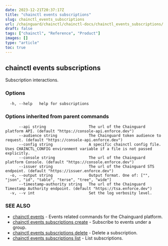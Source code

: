 ```yaml
---
date: 2023-12-21T20:37:17Z
title: "chainctl events subscriptions"
slug: chainctl_events_subscriptions
url: /chainguard/chainctl/chainctl-docs/chainctl_events_subscriptions/
draft: false
tags: ["chainctl", "Reference", "Product"]
images: []
type: "article"
toc: true
---
```

## chainctl events subscriptions

Subscription interactions.

### Options

```
  -h, --help   help for subscriptions
```

### Options inherited from parent commands

```
      --api string                   The url of the Chainguard platform API. (default "https://console-api.enforce.dev")
      --audience string              The Chainguard token audience to request. (default "https://console-api.enforce.dev")
      --config string                A specific chainctl config file. Uses CHAINCTL_CONFIG environment variable if a file is not passed explicitly.
      --console string               The url of the Chainguard platform Console. (default "https://console.enforce.dev")
      --issuer string                The url of the Chainguard STS endpoint. (default "https://issuer.enforce.dev")
  -o, --output string                Output format. One of: ["", "json", "id", "table", "terse", "tree", "wide"]
      --timestamp-authority string   The url of the Chainguard Timestamp Authority endpoint. (default "https://tsa.enforce.dev")
  -v, --v int                        Set the log verbosity level.
```

### SEE ALSO

* [chainctl events](/chainguard/chainctl/chainctl-docs/chainctl_events/)	 - Events related commands for the Chainguard platform.
* [chainctl events subscriptions create](/chainguard/chainctl/chainctl-docs/chainctl_events_subscriptions_create/)	 - Subscribe to events under a group.
* [chainctl events subscriptions delete](/chainguard/chainctl/chainctl-docs/chainctl_events_subscriptions_delete/)	 - Delete a subscription.
* [chainctl events subscriptions list](/chainguard/chainctl/chainctl-docs/chainctl_events_subscriptions_list/)	 - List subscriptions.

